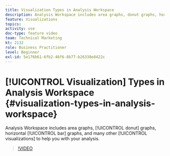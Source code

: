 ```yaml
---
title: Visualization Types in Analysis Workspace
description: Analysis Workspace includes area graphs, donut graphs, horizontal bar graphs, and many other visualizations to help you with your analysis.
feature: Visualizations
topics: 
activity: use
doc-type: feature video
team: Technical Marketing
kt: 2132
role: Business Practitioner
level: Beginner
exl-id: 5e176b61-6fb2-46f6-8b77-b26338e8422c
---
```

# [!UICONTROL Visualization] Types in Analysis Workspace {#visualization-types-in-analysis-workspace}

Analysis Workspace includes area graphs, [!UICONTROL donut] graphs, horizontal [!UICONTROL bar] graphs, and many other [!UICONTROL visualizations] to help you with your analysis.

>[!VIDEO](https://video.tv.adobe.com/v/23994/?quality=12)
